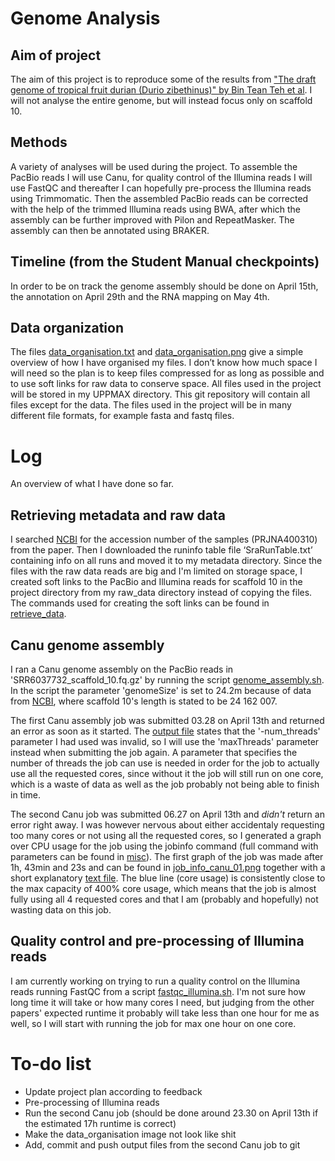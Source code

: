 # Genome Analysis

## Aim of project
The aim of this project is to reproduce some of the results from ["The draft genome of tropical fruit durian (Durio zibethinus)" by Bin Tean Teh et al](https://www.nature.com/articles/ng.3972/). I will not analyse the entire genome, but will instead focus only on scaffold 10.

## Methods
A variety of analyses will be used during the project. To assemble the PacBio reads I will use Canu, for quality control of the Illumina reads I will use FastQC and thereafter I can hopefully pre-process the Illumina reads using Trimmomatic. Then the assembled PacBio reads can be corrected with the help of the trimmed Illumina reads using BWA, after which the assembly can be further improved with Pilon and RepeatMasker. The assembly can then be annotated using BRAKER.

## Timeline (from the Student Manual checkpoints)
In order to be on track the genome assembly should be done on April 15th, the annotation on April 29th and the RNA mapping on May 4th.

## Data organization
The files [data_organisation.txt](data_organisation.txt) and [data_organisation.png](data_organisation.png) give a simple overview of how I have organised my files.
I don’t know how much space I will need so the plan is to keep files compressed for as long as possible and to use soft links for raw data to conserve space. All files used in the project will be stored in my UPPMAX directory.
This git repository will contain all files except for the data.
The files used in the project will be in many different file formats, for example fasta and fastq files.

# Log
An overview of what I have done so far.

## Retrieving metadata and raw data
I searched [NCBI](https://www.ncbi.nlm.nih.gov/sra) for the accession number of the samples (PRJNA400310) from the paper. Then I downloaded the runinfo table file ‘SraRunTable.txt’ containing info on all runs and moved it to my metadata directory.
Since the files with the raw data reads are big and I'm limited on storage space, I created soft links to the PacBio and Illumina reads for scaffold 10 in the project directory from my raw_data directory instead of copying the files. The commands used for creating the soft links can be found in [retrieve_data](code/retrieve_data). 

## Canu genome assembly
I ran a Canu genome assembly on the PacBio reads in 'SRR6037732_scaffold_10.fq.gz' by running the script [genome_assembly.sh](code/genome_assembly.sh). In the script the parameter 'genomeSize' is set to 24.2m because of data from [NCBI](https://www.ncbi.nlm.nih.gov/Traces/wgs/NSDW01?display=contigs), where scaffold 10's length is stated to be 24 162 007.

The first Canu assembly job was submitted 03.28 on April 13th and returned an error as soon as it started. The [output file](analysis/genome_assembly/canu/01_canu_assembly/slurm-4411986.out) states that the '-num_threads' parameter I had used was invalid, so I will use the 'maxThreads' parameter instead when submitting the job again. A parameter that specifies the number of threads the job can use is needed in order for the job to actually use all the requested cores, since without it the job will still run on one core, which is a waste of data as well as the job probably not being able to finish in time.

The second Canu job was submitted 06.27 on April 13th and *didn't* return an error right away.
I was however nervous about either accidentaly requesting too many cores or not using all the requested cores, so I generated a graph over CPU usage for the job using the jobinfo command (full command with parameters can be found in [misc](code/misc)). The first graph of the job was made after 1h, 43min and 23s and can be found in [job_info_canu_01.png](job_info/job_info_canu_01.png) together with a short explanatory [text file](job_info/job_info_canu.txt). The blue line (core usage) is consistently close to the max capacity of 400% core usage, which means that the job is almost fully using all 4 requested cores and that I am (probably and hopefully) not wasting data on this job.

## Quality control and pre-processing of Illumina reads
I am currently working on trying to run a quality control on the Illumina reads running FastQC from a script [fastqc_illumina.sh](code/fastqc_illumina.sh). I'm not sure how long time it will take or how many cores I need, but judging from the other papers' expected runtime it probably will take less than one hour for me as well, so I will start with running the job for max one hour on one core. 

# To-do list
* Update project plan according to feedback
* Pre-processing of Illumina reads
* Run the second Canu job (should be done around 23.30 on April 13th if the estimated 17h runtime is correct)
* Make the data_organisation image not look like shit
* Add, commit and push output files from the second Canu job to git

